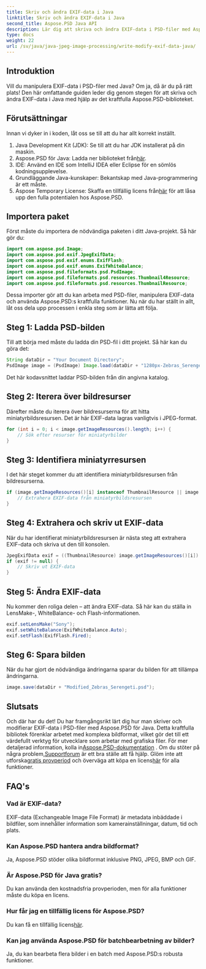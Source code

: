 ```yaml
---
title: Skriv och ändra EXIF-data i Java
linktitle: Skriv och ändra EXIF-data i Java
second_title: Aspose.PSD Java API
description: Lär dig att skriva och ändra EXIF-data i PSD-filer med Aspose.PSD för Java med denna omfattande, steg-för-steg-guide.
type: docs
weight: 22
url: /sv/java/java-jpeg-image-processing/write-modify-exif-data-java/
---
```

## Introduktion
Vill du manipulera EXIF-data i PSD-filer med Java? Om ja, då är du på rätt plats! Den här omfattande guiden leder dig genom stegen för att skriva och ändra EXIF-data i Java med hjälp av det kraftfulla Aspose.PSD-biblioteket. 
## Förutsättningar
Innan vi dyker in i koden, låt oss se till att du har allt korrekt inställt.
1. Java Development Kit (JDK): Se till att du har JDK installerat på din maskin.
2.  Aspose.PSD för Java: Ladda ner biblioteket från[här](https://releases.aspose.com/psd/java/).
3. IDE: Använd en IDE som IntelliJ IDEA eller Eclipse för en sömlös kodningsupplevelse.
4. Grundläggande Java-kunskaper: Bekantskap med Java-programmering är ett måste.
5.  Aspose Temporary License: Skaffa en tillfällig licens från[här](https://purchase.aspose.com/temporary-license/) för att låsa upp den fulla potentialen hos Aspose.PSD.
## Importera paket
Först måste du importera de nödvändiga paketen i ditt Java-projekt. Så här gör du:
```java
import com.aspose.psd.Image;
import com.aspose.psd.exif.JpegExifData;
import com.aspose.psd.exif.enums.ExifFlash;
import com.aspose.psd.exif.enums.ExifWhiteBalance;
import com.aspose.psd.fileformats.psd.PsdImage;
import com.aspose.psd.fileformats.psd.resources.Thumbnail4Resource;
import com.aspose.psd.fileformats.psd.resources.ThumbnailResource;
```
Dessa importer gör att du kan arbeta med PSD-filer, manipulera EXIF-data och använda Aspose.PSD:s kraftfulla funktioner.
Nu när du har ställt in allt, låt oss dela upp processen i enkla steg som är lätta att följa.
## Steg 1: Ladda PSD-bilden
Till att börja med måste du ladda din PSD-fil i ditt projekt. Så här kan du göra det:
```java
String dataDir = "Your Document Directory";
PsdImage image = (PsdImage) Image.load(dataDir + "1280px-Zebras_Serengeti.psd");
```
Det här kodavsnittet laddar PSD-bilden från din angivna katalog.
## Steg 2: Iterera över bildresurser
Därefter måste du iterera över bildresurserna för att hitta miniatyrbildsresursen. Det är här EXIF-data lagras vanligtvis i JPEG-format.
```java
for (int i = 0; i < image.getImageResources().length; i++) {
    // Sök efter resurser för miniatyrbilder
}
```
## Steg 3: Identifiera miniatyrresursen
I det här steget kommer du att identifiera miniatyrbildsresursen från bildresurserna.
```java
if (image.getImageResources()[i] instanceof ThumbnailResource || image.getImageResources()[i] instanceof Thumbnail4Resource) {
    // Extrahera EXIF-data från miniatyrbildsresursen
}
```
## Steg 4: Extrahera och skriv ut EXIF-data
När du har identifierat miniatyrbildsresursen är nästa steg att extrahera EXIF-data och skriva ut den till konsolen.
```java
JpegExifData exif = ((ThumbnailResource) image.getImageResources()[i]).getJpegOptions().getExifData();
if (exif != null) {
    // Skriv ut EXIF-data
}
```
## Steg 5: Ändra EXIF-data
Nu kommer den roliga delen – att ändra EXIF-data. Så här kan du ställa in LensMake-, WhiteBalance- och Flash-informationen.
```java
exif.setLensMake("Sony");
exif.setWhiteBalance(ExifWhiteBalance.Auto);
exif.setFlash(ExifFlash.Fired);
```
## Steg 6: Spara bilden
När du har gjort de nödvändiga ändringarna sparar du bilden för att tillämpa ändringarna.
```java
image.save(dataDir + "Modified_Zebras_Serengeti.psd");
```
## Slutsats
Och där har du det! Du har framgångsrikt lärt dig hur man skriver och modifierar EXIF-data i PSD-filer med Aspose.PSD för Java. Detta kraftfulla bibliotek förenklar arbetet med komplexa bildformat, vilket gör det till ett värdefullt verktyg för utvecklare som arbetar med grafiska filer. 
 För mer detaljerad information, kolla in[Aspose.PSD-dokumentation](https://reference.aspose.com/psd/java/) . Om du stöter på några problem,[Supportforum](https://forum.aspose.com/c/psd/34) är ett bra ställe att få hjälp. Glöm inte att utforska[gratis provperiod](https://releases.aspose.com/) och överväga att köpa en licens[här](https://purchase.aspose.com/buy) för alla funktioner.
## FAQ's
### Vad är EXIF-data?
EXIF-data (Exchangeable Image File Format) är metadata inbäddade i bildfiler, som innehåller information som kamerainställningar, datum, tid och plats.
### Kan Aspose.PSD hantera andra bildformat?
Ja, Aspose.PSD stöder olika bildformat inklusive PNG, JPEG, BMP och GIF.
### Är Aspose.PSD för Java gratis?
Du kan använda den kostnadsfria provperioden, men för alla funktioner måste du köpa en licens.
### Hur får jag en tillfällig licens för Aspose.PSD?
 Du kan få en tillfällig licens[här](https://purchase.aspose.com/temporary-license/).
### Kan jag använda Aspose.PSD för batchbearbetning av bilder?
Ja, du kan bearbeta flera bilder i en batch med Aspose.PSD:s robusta funktioner.